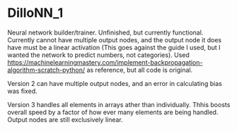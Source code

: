 # DilloNN_1
Neural network builder/trainer. Unfinished, but currently functional. Currently cannot have multiple output nodes, and the output node it does have must be a linear activation (This goes against the guide I used, but I wanted the network to predict numbers, not categories). Used https://machinelearningmastery.com/implement-backpropagation-algorithm-scratch-python/ as reference, but all code is original. 

Version 2 can have multiple output nodes, and an error in calculating bias was fixed.  

Version 3 handles all elements in arrays ather than individually. Thhis boosts overall speed by a factor of how ever many elements are being handled. 
Output nodes are still exclusively linear.
